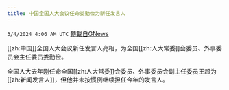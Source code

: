 ```yaml
---
title: 中国全国人大会议任命娄勤俭为新任发言人
---
```

`3/4/2024 4:06 AM UTC` [轉載自GNews](https://gnews.org/articles/2362270)

[[zh:中国]]全国人大会议新任发言人亮相，为全国[[zh:人大常委]]会委员、外事委员会主任委员娄勤俭。

全国人大去年刚任命全国[[zh:人大常委]]会委员、外事委员会副主任委员王超为[[zh:新闻发言人]]，但他并未按惯例继续担任今年的发言人。
